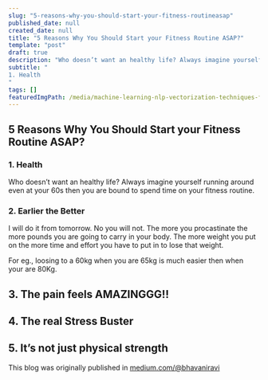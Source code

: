 ```yaml
---
slug: "5-reasons-why-you-should-start-your-fitness-routineasap"
published_date: null
created_date: null
title: "5 Reasons Why You Should Start your Fitness Routine ASAP?"
template: "post"
draft: true
description: "Who doesn’t want an healthy life? Always imagine yourself running around even at your 60s then you are bound to spend time on your fitness routine. I will do it from tomorrow. No you will not. The…"
subtitle: "
1. Health
"
tags: []
featuredImgPath: /media/machine-learning-nlp-vectorization-techniques-featured.png
---
```

## 5 Reasons Why You Should Start your Fitness Routine ASAP?

  

### 1\. Health

Who doesn’t want an healthy life? Always imagine yourself running around even at your 60s then you are bound to spend time on your fitness routine.

### 2\. Earlier the Better

I will do it from tomorrow. No you will not. The more you procastinate the more pounds you are going to carry in your body. The more weight you put on the more time and effort you have to put in to lose that weight.

For eg., loosing to a 60kg when you are 65kg is much easier then when your are 80Kg.

## 3\. The pain feels AMAZINGGG!!

## 4\. The real Stress Buster

## 5\. It’s not just physical strength

This blog was originally published in [medium.com/@bhavaniravi](https://medium.com/@bhavaniravi)
